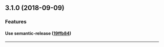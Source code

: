 ## 3.1.0 (2018-09-09)

### Features


#### Use semantic-release ([19ffb84](https://github.com/sealsystems/node-http-server/commit/19ffb84))



---
